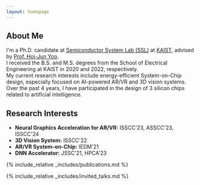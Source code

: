```yaml
---
layout: homepage
---
```


## About Me

I'm a Ph.D. candidate at [Semiconductor System Lab (SSL)](http://ssl.kaist.ac.kr) at [KAIST](https://kaist.ac.kr), advised by [Prof. Hoi-Jun Yoo](http://ssl.kaist.ac.kr/Professor.php).  
I received the B.S. and M.S. degrees from the School of Electrical Engineering at KAIST in 2020 and 2022, respectively.  
My current research interests include energy-efficient System-on-Chip design, especially focused on AI-powered AR/VR and 3D vision systems. Over the past 4 years, I have participated in the design of 3 silicon chips related to artificial intelligence.


## Research Interests

- **Neural Graphics Acceleration for AR/VR:** ISSCC'23, ASSCC'23, ISSCC'24
- **3D Vision System:** ISSCC'22
- **AR/VR System-on-Chip:** IEDM'21
- **DNN Accelerator:** JSSC'21, HPCA'23


{% include_relative _includes/publications.md %}

{% include_relative _includes/invited_talks.md %}  


